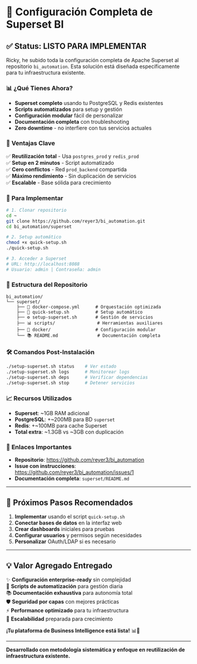 # 🚀 Configuración Completa de Superset BI

## ✅ **Status: LISTO PARA IMPLEMENTAR**

Ricky, he subido toda la configuración completa de Apache Superset al repositorio `bi_automation`. Esta solución está diseñada específicamente para tu infraestructura existente.

### 📊 **¿Qué Tienes Ahora?**

- **Superset completo** usando tu PostgreSQL y Redis existentes
- **Scripts automatizados** para setup y gestión
- **Configuración modular** fácil de personalizar
- **Documentación completa** con troubleshooting
- **Zero downtime** - no interfiere con tus servicios actuales

### 🎯 **Ventajas Clave**

✅ **Reutilización total** - Usa `postgres_prod` y `redis_prod`  
✅ **Setup en 2 minutos** - Script automatizado  
✅ **Cero conflictos** - Red `prod_backend` compartida  
✅ **Máximo rendimiento** - Sin duplicación de servicios  
✅ **Escalable** - Base sólida para crecimiento  

### 🚀 **Para Implementar**

```bash
# 1. Clonar repositorio
cd ~
git clone https://github.com/reyer3/bi_automation.git
cd bi_automation/superset

# 2. Setup automático
chmod +x quick-setup.sh
./quick-setup.sh

# 3. Acceder a Superset
# URL: http://localhost:8088
# Usuario: admin | Contraseña: admin
```

### 📁 **Estructura del Repositorio**

```
bi_automation/
└── superset/                    
    ├── 🐳 docker-compose.yml      # Orquestación optimizada
    ├── 🚀 quick-setup.sh          # Setup automático  
    ├── ⚙️ setup-superset.sh       # Gestión de servicios
    ├── 📊 scripts/                # Herramientas auxiliares
    ├── 🔧 docker/                 # Configuración modular
    └── 📚 README.md               # Documentación completa
```

### 🛠️ **Comandos Post-Instalación**

```bash
./setup-superset.sh status    # Ver estado
./setup-superset.sh logs      # Monitorear logs  
./setup-superset.sh deps      # Verificar dependencias
./setup-superset.sh stop      # Detener servicios
```

### 📈 **Recursos Utilizados**

- **Superset**: ~1GB RAM adicional
- **PostgreSQL**: +~200MB para BD `superset`  
- **Redis**: +~100MB para cache Superset
- **Total extra**: ~1.3GB vs ~3GB con duplicación

### 🔗 **Enlaces Importantes**

- **Repositorio**: https://github.com/reyer3/bi_automation
- **Issue con instrucciones**: https://github.com/reyer3/bi_automation/issues/1
- **Documentación completa**: `superset/README.md`

---

## 🎯 **Próximos Pasos Recomendados**

1. **Implementar** usando el script `quick-setup.sh`
2. **Conectar bases de datos** en la interfaz web
3. **Crear dashboards** iniciales para pruebas
4. **Configurar usuarios** y permisos según necesidades
5. **Personalizar** OAuth/LDAP si es necesario

---

## 💡 **Valor Agregado Entregado**

✨ **Configuración enterprise-ready** sin complejidad  
🔧 **Scripts de automatización** para gestión diaria  
📚 **Documentación exhaustiva** para autonomía total  
🛡️ **Seguridad por capas** con mejores prácticas  
⚡ **Performance optimizado** para tu infraestructura  
🚀 **Escalabilidad** preparada para crecimiento  

**¡Tu plataforma de Business Intelligence está lista!** 📊🎉

---

**Desarrollado con metodología sistemática y enfoque en reutilización de infraestructura existente.**